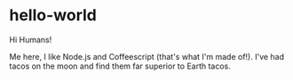 # hello-world

Hi Humans!

Me here, I like Node.js and Coffeescript (that's what I'm made of!).
I've had tacos on the moon and find them far superior to Earth tacos.
